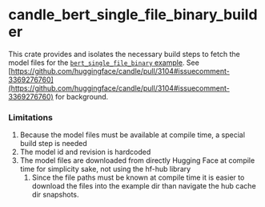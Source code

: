 # candle_bert_single_file_binary_builder

This crate provides and isolates the necessary build steps to fetch the model files for the [`bert_single_file_binary` example](../examples/bert_single_file_binary/). See [https://github.com/huggingface/candle/pull/3104#issuecomment-3369276760](https://github.com/huggingface/candle/pull/3104#issuecomment-3369276760) for background.

### Limitations

1. Because the model files must be available at compile time, a special build step is needed
2. The model id and revision is hardcoded
3. The model files are downloaded from directly Hugging Face at compile time for simplicity sake, not using the hf-hub library
   1. Since the file paths must be known at compile time it is easier to download the files into the example dir than navigate the hub cache dir snapshots.
